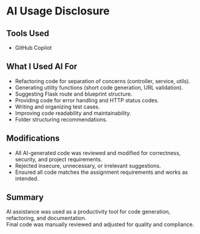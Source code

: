 # AI Usage Disclosure

## Tools Used

- GitHub Copilot

## What I Used AI For

- Refactoring code for separation of concerns (controller, service, utils).
- Generating utility functions (short code generation, URL validation).
- Suggesting Flask route and blueprint structure.
- Providing code for error handling and HTTP status codes.
- Writing and organizing test cases.
- Improving code readability and maintainability.
- Folder structuring recommendations.

## Modifications

- All AI-generated code was reviewed and modified for correctness, security, and project requirements.
- Rejected insecure, unnecessary, or irrelevant suggestions.
- Ensured all code matches the assignment requirements and works as intended.

## Summary

AI assistance was used as a productivity tool for code generation, refactoring, and documentation.  
Final code was manually reviewed and adjusted for quality and compliance.
